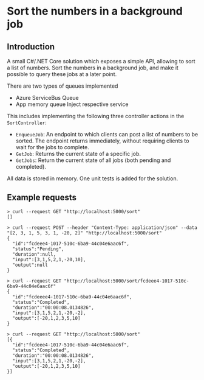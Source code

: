 # Sort the numbers in a background job 

## Introduction

A small C#/.NET Core solution which exposes a simple API, allowing to sort a list of numbers. Sort the numbers in a background job, and make it possible to query these jobs at a later point.

There are two types of queues implemented
* Azure  ServiceBus Queue
* App memory queue
Inject respective service

This includes implementing the following three controller actions in the `SortController`:

* `EnqueueJob`: An endpoint to which clients can post a list of numbers to be sorted. The endpoint returns immediately, without requiring clients to wait for the jobs to complete.
* `GetJob`: Returns the current state of a specific job.
* `GetJobs`: Return the current state of all jobs (both pending and completed).

All data is stored in memory. One unit tests is added for the solution.

## Example requests

```
> curl --request GET "http://localhost:5000/sort"
[]

> curl --request POST --header "Content-Type: application/json" --data "[2, 3, 1, 5, 3, 1, -20, 2]" "http://localhost:5000/sort"
{
  "id":"fcdeee4-1017-510c-6ba9-44c04e6aac6f",
  "status":"Pending",
  "duration":null,
  "input":[3,1,5,2,1,-20,10],
  "output":null
}

> curl --request GET "http://localhost:5000/sort/fcdeee4-1017-510c-6ba9-44c04e6aac6f"
{
  "id":"fcdeeee4-1017-510c-6ba9-44c04e6aac6f",
  "status":"Completed",
  "duration":"00:00:08.0134826",
  "input":[3,1,5,2,1,-20,-2],
  "output":[-20,1,2,3,5,10]
}

> curl --request GET "http://localhost:5000/sort"
[{
  "id":"fcdeee4-1017-510c-6ba9-44c04e6aac6f",
  "status":"Completed",
  "duration":"00:00:08.0134826",
  "input":[3,1,5,2,1,-20,-2],
  "output":[-20,1,2,3,5,10]
}]
```


